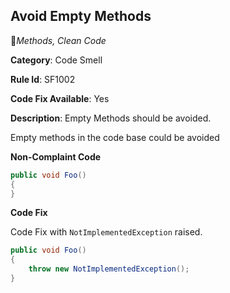 ## Avoid Empty Methods

:bookmark:_Methods, Clean Code_

**Category**: Code Smell

**Rule Id**: SF1002

**Code Fix Available**: Yes

**Description**: Empty Methods should be avoided.

Empty methods in the code base could be avoided

**Non-Complaint Code**

```csharp
public void Foo()
{
}

```

**Code Fix**

Code Fix with `NotImplementedException` raised.

```csharp
public void Foo()
{
    throw new NotImplementedException();
}
```
